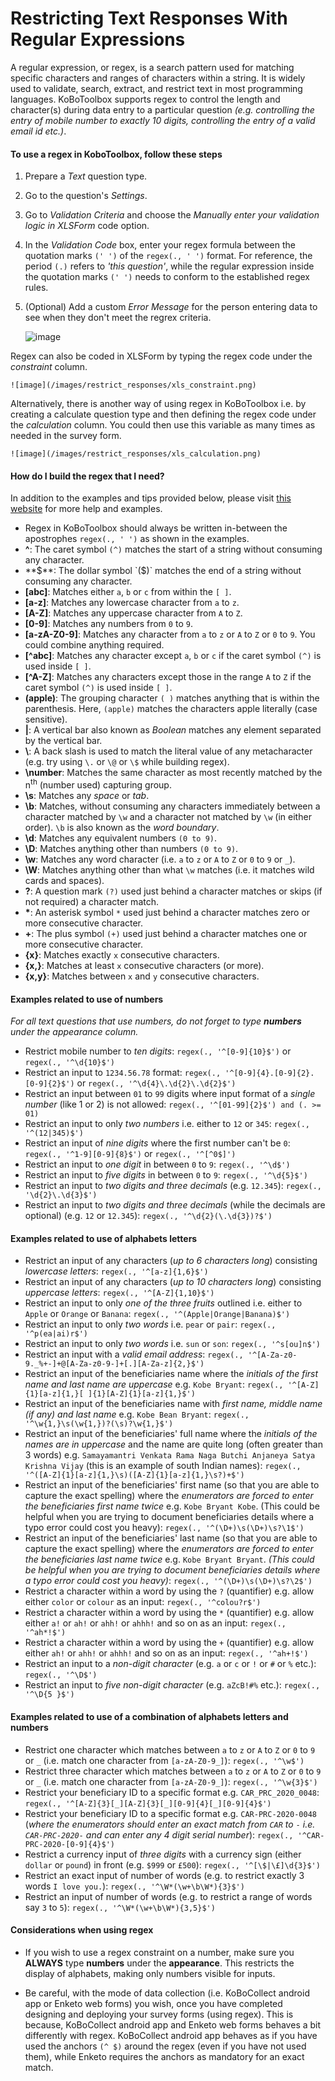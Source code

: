 # Restricting Text Responses With Regular Expressions

A regular expression, or regex, is a search pattern used for matching specific characters and ranges of characters within a string. It is widely used to validate, search, extract, and restrict text in most programming languages. KoBoToolbox supports regex to control the length and character(s) during data entry to a particular question _(e.g. controlling the entry of mobile number to exactly 10 digits, controlling the entry of a valid email id etc.)_. 

#### To use a regex in KoboToolbox, follow these steps

1. Prepare a _Text_ question type.

2. Go to the question's _Settings_.

3. Go to _Validation Criteria_ and choose the _Manually enter your validation logic in XLSForm_ code option.

4. In the _Validation Code_ box, enter your regex formula between the quotation marks `(' ')` of the `regex(., ' ')` format. For reference, the period `(.)` refers to _'this question'_, while the regular expression inside the quotation marks `(' ')` needs to conform to the established regex rules. 

5. (Optional) Add a custom _Error Message_ for the person entering data to see when they don't meet the regrex criteria. 

    ![image](/images/restrict_responses/regrex.jpg)  
    
Regex can also be coded in XLSForm by typing the regex code under the _constraint_ column. 
    
    ![image](/images/restrict_responses/xls_constraint.png)  
    
Alternatively, there is another way of using regex in KoBoToolbox i.e. by creating a calculate question type and then defining the regex code under the _calculation_ column. You could then use this variable as many times as needed in the survey form. 
    
    ![image](/images/restrict_responses/xls_calculation.png) 
    
#### How do I build the regex that I need?

In addition to the examples and tips provided below, please visit [this website](http://www.regexr.com) for more help and examples.

* Regex in KoBoToolbox should always be written in-between the apostrophes `regex(., ' ')` as shown in the examples. 
* **^**: The caret symbol `(^)` matches the start of a string without consuming any character.
* **$**: The dollar symbol `($)` matches the end of a string without consuming any character.
* **[abc]**: Matches either `a`, `b` or `c` from within the `[ ]`. 
* **[a-z]**: Matches any lowercase character from `a` to `z`.
* **[A-Z]**: Matches any uppercase character from `A` to `Z`.
* **[0-9]**: Matches any numbers from `0` to `9`.
* **[a-zA-Z0-9]**: Matches any character from `a` to `z` or `A` to `Z` or `0` to `9`. You could combine anything required.
* **[^abc]**: Matches any character except `a`, `b` or `c` if the caret symbol `(^)` is used inside `[ ]`. 
* **[^A-Z]**: Matches any characters except those in the range `A` to `Z` if the caret symbol `(^)` is used inside `[ ]`. 
* **(apple)**: The grouping character `( )` matches anything that is within the parenthesis. Here, `(apple)` matches the characters apple literally (case sensitive).
* **|**: A vertical bar also known as _Boolean_ matches any element separated by the vertical bar. 
* **\\**: A back slash is used to match the literal value of any metacharacter (e.g. try using `\.` or `\@` or `\$` while building regex).
* **\number**: Matches the same character as most recently matched by the n<sup>th</sup> (number used) capturing group.
* **\s**: Matches any _space_ or _tab_.
* **\b**: Matches, without consuming any characters immediately between a character matched by `\w` and a character not matched by `\w` (in either order). `\b` is also known as the _word boundary_.
* **\d**: Matches any equivalent numbers `(0 to 9)`.
* **\D**: Matches anything other than numbers `(0 to 9)`.
* **\w**: Matches any word character (i.e. `a` to `z` or `A` to `Z` or `0` to `9` or `_`). 
* **\W**: Matches anything other than what `\w` matches (i.e. it matches wild cards and spaces).
* **?**: A question mark `(?)` used just behind a character matches or skips (if not required) a character match. 
* __*__: An asterisk symbol `*` used just behind a character matches zero or more consecutive character. 
* **+**: The plus symbol `(+)` used just behind a character matches one or more consecutive character.
* **{x}**: Matches exactly `x` consecutive characters. 
* **{x,}**: Matches at least `x` consecutive characters (or more).
* **{x,y}**: Matches between `x` and `y` consecutive characters.

#### Examples related to use of numbers

_For all text questions that use numbers, do not forget to type **numbers** under the appearance column._

* Restrict mobile number to _ten digits_: `regex(., '^[0-9]{10}$')` or `regex(., '^\d{10}$')`
* Restrict an input to `1234.56.78` format: `regex(., '^[0-9]{4}.[0-9]{2}.[0-9]{2}$')` or `regex(., '^\d{4}\.\d{2}\.\d{2}$')`
* Restrict an input between `01` to `99` digits where input format of a _single number_ (like 1 or 2) is not allowed: `regex(., '^[01-99]{2}$') and (. >= 01)`
* Restrict an input to only _two numbers_ i.e. either to `12` or `345`: `regex(., '^(12|345)$')`
* Restrict an input of _nine digits_ where the first number can't be `0`: `regex(., '^1-9][0-9]{8}$')` or `regex(., '^[^0$]')`
* Restrict an input to _one digit_ in between `0` to `9`: `regex(., '^\d$')`
* Restrict an input to _five digits_ in between `0` to `9`: `regex(., '^\d{5}$')`
* Restrict an input to _two digits and three decimals_ (e.g. `12.345`): `regex(., '\d{2}\.\d{3}$')`
* Restrict an input to _two digits and three decimals_ (while the decimals are optional) (e.g. `12` or `12.345`): `regex(., '^\d{2}(\.\d{3})?$')`

#### Examples related to use of alphabets letters

* Restrict an input of any characters (_up to 6 characters long_) consisting _lowercase letters_: `regex(., '^[a-z]{1,6}$')`
* Restrict an input of any characters (_up to 10 characters long_) consisting _uppercase letters_: `regex(., '^[A-Z]{1,10}$')`
* Restrict an input to only _one of the three fruits_ outlined i.e. either to `Apple` or `Orange` or `Banana`: `regex(., '^(Apple|Orange|Banana)$')`
* Restrict an input to only _two words_ i.e. `pear` or `pair`: `regex(., '^p(ea|ai)r$')`
* Restrict an input to only _two words_ i.e. `sun` or `son`: `regex(., '^s[ou]n$')`
* Restrict an input with a _valid email address_: `regex(., '^[A-Za-z0-9._%+-]+@[A-Za-z0-9-]+[.][A-Za-z]{2,}$')`
* Restrict an input of the beneficiaries name where the _initials of the first name and last name are uppercase_ e.g. `Kobe Bryant`: `regex(., '^[A-Z]{1}[a-z]{1,}[ ]{1}[A-Z]{1}[a-z]{1,}$')`
* Restrict an input of the beneficiaries name with _first name, middle name (if any) and last name_ e.g. `Kobe Bean Bryant`: `regex(., '^\w{1,}\s(\w{1,})?(\s)?\w{1,}$')`
* Restrict an input of the beneficiaries' full name where the _initials of the names are in uppercase_ and the name are quite long (often greater than 3 words) e.g. `Samayamantri Venkata Rama Naga Butchi Anjaneya Satya Krishna Vijay` (this is an example of south Indian names): `regex(., '^([A-Z]{1}[a-z]{1,}\s)([A-Z]{1}[a-z]{1,}\s?)+$')`
* Restrict an input of the beneficiaries' first name (so that you are able to capture the exact spelling) where the _enumerators are forced to enter the beneficiaries first name twice_ e.g. `Kobe Bryant Kobe`. (This could be helpful when you are trying to document beneficiaries details where a typo error could cost you heavy): `regex(., '^(\D+)\s(\D+)\s?\1$')`
* Restrict an input of the beneficiaries' last name (so that you are able to capture the exact spelling) where the _enumerators are forced to enter the beneficiaries last name twice_ e.g. `Kobe Bryant Bryant`. _(This could be helpful when you are trying to document beneficiaries details where a typo error could cost you heavy)_: `regex(., '^(\D+)\s(\D+)\s?\2$')`
* Restrict a character within a word by using the `?` (quantifier) e.g. allow either `color` or `colour` as an input: `regex(., '^colou?r$')`
* Restrict a character within a word by using the `*` (quantifier) e.g. allow either `a!` or `ah!` or `ahh!` or `ahhh!` and so on as an input: `regex(., '^ah*!$')`
* Restrict a character within a word by using the `+` (quantifier) e.g. allow either `ah!` or `ahh!` or `ahhh!` and so on as an input: `regex(., '^ah+!$')`
* Restrict an input to a _non-digit character_ (e.g. `a` or `c` or `!` or `#` or `%` etc.): `regex(., '^\D$')`
* Restrict an input to _five non-digit character_ (e.g. `aZcB!#%` etc.): `regex(., '^\D{5 }$')`

#### Examples related to use of a combination of alphabets letters and numbers

* Restrict one character which matches between `a` to `z` or `A` to `Z` or `0` to `9` or `_` (i.e. match one character from `[a-zA-Z0-9_]`): `regex(., '^\w$')`
* Restrict three character which matches between `a` to `z` or `A` to `Z` or `0` to `9` or `_` (i.e. match one character from `[a-zA-Z0-9_]`): `regex(., '^\w{3}$')`
* Restrict your beneficiary ID to a specific format e.g. `CAR_PRC_2020_0048`: `regex(., '^[A-Z]{3}[_][A-Z]{3}[_][0-9]{4}[_][0-9]{4}$')`
* Restrict your beneficiary ID to a specific format e.g. `CAR-PRC-2020-0048` (_where the enumerators should enter an exact match from `CAR` to `-` i.e. `CAR-PRC-2020-` and can enter any 4 digit serial number_): `regex(., '^CAR-PRC-2020-[0-9]{4}$')`
* Restrict a currency input of _three digits_ with a currency sign (either `dollar` or `pound`) in front (e.g. `$999` or `£500`): `regex(., '^[\$|\£]\d{3}$')`
* Restrict an exact input of number of words (e.g. to restrict exactly 3 words `I love you.`): `regex(., '^\W*(\w+\b\W*){3}$')`
* Restrict an input of number of words (e.g. to restrict a range of words say `3` to `5`): `regex(., '^\W*(\w+\b\W*){3,5}$')`

#### Considerations when using regex

* If you wish to use a regex constraint on a number, make sure you **ALWAYS** type **numbers** under the **appearance**. This restricts the display of alphabets, making only numbers visible for inputs.

* Be careful, with the mode of data collection (i.e. KoBoCollect android app or Enketo web forms) you wish, once you have completed designing and deploying your survey forms (using regex). This is because, KoBoCollect android app and Enketo web forms behaves a bit differently with regex. KoBoCollect android app behaves as if you have used the anchors `(^ $)` around the regex (even if you have not used them), while Enketo requires the anchors as mandatory for an exact match.

